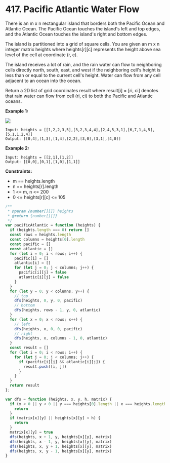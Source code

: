 # 417. Pacific Atlantic Water Flow
There is an m x n rectangular island that borders both the Pacific Ocean and Atlantic Ocean. The Pacific Ocean touches the island's left and top edges, and the Atlantic Ocean touches the island's right and bottom edges.

The island is partitioned into a grid of square cells. You are given an m x n integer matrix heights where heights[r][c] represents the height above sea level of the cell at coordinate (r, c).

The island receives a lot of rain, and the rain water can flow to neighboring cells directly north, south, east, and west if the neighboring cell's height is less than or equal to the current cell's height. Water can flow from any cell adjacent to an ocean into the ocean.

Return a 2D list of grid coordinates result where result[i] = [ri, ci] denotes that rain water can flow from cell (ri, ci) to both the Pacific and Atlantic oceans.

**Example 1:**

![](https://assets.leetcode.com/uploads/2021/06/08/waterflow-grid.jpg)
```
Input: heights = [[1,2,2,3,5],[3,2,3,4,4],[2,4,5,3,1],[6,7,1,4,5],[5,1,1,2,4]]
Output: [[0,4],[1,3],[1,4],[2,2],[3,0],[3,1],[4,0]]
```

**Example 2:**
```
Input: heights = [[2,1],[1,2]]
Output: [[0,0],[0,1],[1,0],[1,1]]
```

**Constraints:**

- m == heights.length
- n == heights[r].length
- 1 <= m, n <= 200
- 0 <= heights[r][c] <= 105

```javascript
/**
 * @param {number[][]} heights
 * @return {number[][]}
 */
var pacificAtlantic = function (heights) {
  if (heights.length === 0) return []
  const rows = heights.length
  const columns = heights[0].length
  const pacific = []
  const atlantic = []
  for (let i = 0; i < rows; i++) {
    pacific[i] = []
    atlantic[i] = []
    for (let j = 0; j < columns; j++) {
      pacific[i][j] = false
      atlantic[i][j] = false
    }
  }
  for (let y = 0; y < columns; y++) {
    // top
    dfs(heights, 0, y, 0, pacific)
    // bottom
    dfs(heights, rows - 1, y, 0, atlantic)
  }
  for (let x = 0; x < rows; x++) {
    // left
    dfs(heights, x, 0, 0, pacific)
    // right
    dfs(heights, x, columns - 1, 0, atlantic)
  }
  const result = []
  for (let i = 0; i < rows; i++) {
    for (let j = 0; j < columns; j++) {
      if (pacific[i][j] && atlantic[i][j]) {
        result.push([i, j])
      }
    }
  }
  return result
};

var dfs = function (heights, x, y, h, matrix) {
  if (x < 0 || y < 0 || y === heights[0].length || x === heights.length) {
    return
  }
  if (matrix[x][y] || heights[x][y] < h) {
    return
  }
  matrix[x][y] = true
  dfs(heights, x + 1, y, heights[x][y], matrix)
  dfs(heights, x - 1, y, heights[x][y], matrix)
  dfs(heights, x, y + 1, heights[x][y], matrix)
  dfs(heights, x, y - 1, heights[x][y], matrix)
}
```
